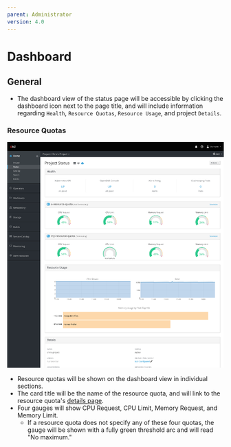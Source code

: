 ```yaml
---
parent: Administrator
version: 4.0
---
```


# Dashboard

## General
* The dashboard view of the status page will be accessible by clicking the dashboard icon next to the page title, and will include information regarding `Health`, `Resource Quotas`, `Resource Usage`, and project `Details`.

### Resource Quotas

![quotas](img/quotas.png)

* Resource quotas will be shown on the dashboard view in individual sections.
* The card title will be the name of the resource quota, and will link to the resource quota's [details page](http://openshift.github.io/openshift-origin-design/web-console/4.0-designs/resource-quota/resource-quota).
* Four gauges will show CPU Request, CPU Limit, Memory Request, and Memory Limit.
  * If a resource quota does not specify any of these four quotas, the gauge will be shown with a fully green threshold arc and will read "No maximum."
